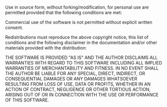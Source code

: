 Use in source form, without forking/modification, for personal use 
are permitted provided that the following conditions are met:

Commercial use of the software is not permitted without explicit written consent.

Redistributions must reproduce the above copyright notice, this list of conditions 
and the following disclaimer in the documentation and/or other materials provided 
with the distribution:

THE SOFTWARE IS PROVIDED "AS IS" AND THE AUTHOR DISCLAIMS ALL WARRANTIES WITH
REGARD TO THIS SOFTWARE INCLUDING ALL IMPLIED WARRANTIES OF MERCHANTABILITY
AND FITNESS. IN NO EVENT SHALL THE AUTHOR BE LIABLE FOR ANY SPECIAL, DIRECT,
INDIRECT, OR CONSEQUENTIAL DAMAGES OR ANY DAMAGES WHATSOEVER RESULTING FROM
LOSS OF USE, DATA OR PROFITS, WHETHER IN AN ACTION OF CONTRACT, NEGLIGENCE OR
OTHER TORTIOUS ACTION, ARISING OUT OF OR IN CONNECTION WITH THE USE OR
PERFORMANCE OF THIS SOFTWARE.
